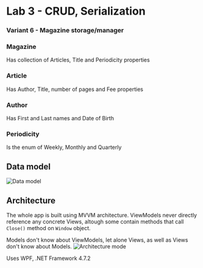 # Lab 3 - CRUD, Serialization

### Variant 6 - Magazine storage/manager

### Magazine
Has collection of Articles, Title and Periodicity properties

### Article
Has Author, Title, number of pages and Fee properties

### Author
Has First and Last names and Date of Birth

### Periodicity
Is the enum of Weekly, Monthly and Quarterly

## Data model
![Data model](https://i.imgur.com/lM7Wa0d.png)

## Architecture
The whole app is built using MVVM architecture. ViewModels never directly reference any concrete Views, altough some contain methods that call `Close()` method on `Window` object.

Models don't know about ViewModels, let alone Views, as well as Views don't know about Models.
![Architecture mode](https://i.imgur.com/pOgcdQk.png)

Uses WPF, .NET Framework 4.7.2
